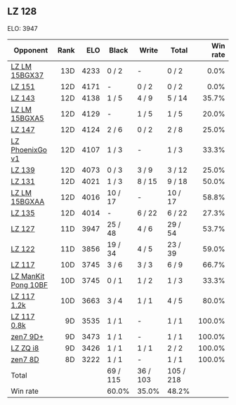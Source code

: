 ## LZ 128 ##

ELO: 3947

Opponent | Rank | ELO | Black | Write | Total | Win rate
---------|-----:|----:|-------|-------|-------|-------:
[LZ LM 15BGX37](LZ%20LM%2015BGX37.md) | 13D | 4233 | 0 / 2 | - | 0 / 2 | 0.0%
[LZ 151](LZ%20151.md) | 12D | 4171 | - | 0 / 2 | 0 / 2 | 0.0%
[LZ 143](LZ%20143.md) | 12D | 4138 | 1 / 5 | 4 / 9 | 5 / 14 | 35.7%
[LZ LM 15BGXA5](LZ%20LM%2015BGXA5.md) | 12D | 4129 | - | 1 / 5 | 1 / 5 | 20.0%
[LZ 147](LZ%20147.md) | 12D | 4124 | 2 / 6 | 0 / 2 | 2 / 8 | 25.0%
[LZ PhoenixGo v1](LZ%20PhoenixGo%20v1.md) | 12D | 4107 | 1 / 3 | - | 1 / 3 | 33.3%
[LZ 139](LZ%20139.md) | 12D | 4073 | 0 / 3 | 3 / 9 | 3 / 12 | 25.0%
[LZ 131](LZ%20131.md) | 12D | 4021 | 1 / 3 | 8 / 15 | 9 / 18 | 50.0%
[LZ LM 15BGXAA](LZ%20LM%2015BGXAA.md) | 12D | 4016 | 10 / 17 | - | 10 / 17 | 58.8%
[LZ 135](LZ%20135.md) | 12D | 4014 | - | 6 / 22 | 6 / 22 | 27.3%
[LZ 127](LZ%20127.md) | 11D | 3947 | 25 / 48 | 4 / 6 | 29 / 54 | 53.7%
[LZ 122](LZ%20122.md) | 11D | 3856 | 19 / 34 | 4 / 5 | 23 / 39 | 59.0%
[LZ 117](LZ%20117.md) | 10D | 3745 | 3 / 6 | 3 / 3 | 6 / 9 | 66.7%
[LZ ManKit Pong 10BF](LZ%20ManKit%20Pong%2010BF.md) | 10D | 3745 | 0 / 1 | 1 / 2 | 1 / 3 | 33.3%
[LZ 117 1.2k](LZ%20117%201.2k.md) | 10D | 3663 | 3 / 4 | 1 / 1 | 4 / 5 | 80.0%
[LZ 117 0.8k](LZ%20117%200.8k.md) | 9D | 3535 | 1 / 1 | - | 1 / 1 | 100.0%
[zen7 9D+](zen7%209D+.md) | 9D | 3473 | 1 / 1 | - | 1 / 1 | 100.0%
[LZ ZQ i8](LZ%20ZQ%20i8.md) | 9D | 3426 | 1 / 1 | 1 / 1 | 2 / 2 | 100.0%
[zen7 8D](zen7%208D.md) | 8D | 3222 | 1 / 1 | - | 1 / 1 | 100.0%
Total | | | 69 / 115 | 36 / 103 | 105 / 218 | 
Win rate| | | 60.0% | 35.0% | 48.2% | 
